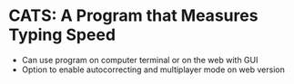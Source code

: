 # CATS: A Program that Measures Typing Speed
- Can use program on computer terminal or on the web with GUI
- Option to enable autocorrecting and multiplayer mode on web version
